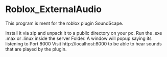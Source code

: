 # Roblox_ExternalAudio

This program is ment for the roblox plugin SoundScape.

Install it via zip and unpack it to a public directory on your pc.
Run the .exe .max or .linux inside the server Folder.
A window will popup saying its listening to Port 8000
Visit http://localhost:8000 to be able to hear sounds that are played by the plugin.
